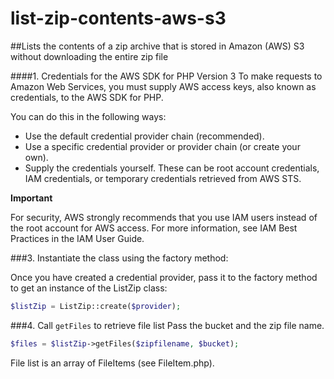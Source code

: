 # list-zip-contents-aws-s3
##Lists the contents of a zip archive that is stored in Amazon (AWS) S3 without downloading the entire zip file

####1. Credentials for the AWS SDK for PHP Version 3
To make requests to Amazon Web Services, you must supply AWS access keys, also known as credentials, to the AWS SDK for PHP.

You can do this in the following ways:

- Use the default credential provider chain (recommended).
- Use a specific credential provider or provider chain (or create your own).
- Supply the credentials yourself. These can be root account credentials, IAM credentials, or temporary credentials retrieved from AWS STS.

**Important**

For security, AWS strongly recommends that you use IAM users instead of the root account for AWS access. For more information, see IAM Best Practices in the IAM User Guide.

###3. Instantiate the class using the factory method:

Once you have created a credential provider, pass it to the factory method to get an instance of the ListZip class:
```PHP
$listZip = ListZip::create($provider);
```

###4. Call `getFiles` to retrieve file list
Pass the bucket and the zip file name.
```PHP
$files = $listZip->getFiles($zipfilename, $bucket);
```

File list is an array of FileItems (see FileItem.php).
